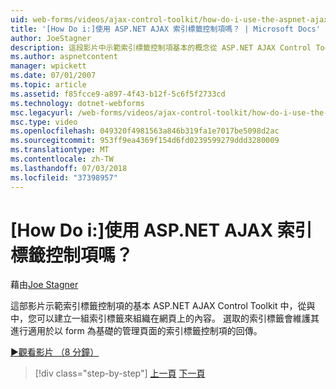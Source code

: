 ```yaml
---
uid: web-forms/videos/ajax-control-toolkit/how-do-i-use-the-aspnet-ajax-tabs-control
title: '[How Do i:]使用 ASP.NET AJAX 索引標籤控制項嗎？ | Microsoft Docs'
author: JoeStagner
description: 這段影片中示範索引標籤控制項基本的概念從 ASP.NET AJAX Control Toolkit 中，與中，您可以建立一組索引標籤來組織上的內容...
ms.author: aspnetcontent
manager: wpickett
ms.date: 07/01/2007
ms.topic: article
ms.assetid: f85fcce9-a897-4f43-b12f-5c6f5f2733cd
ms.technology: dotnet-webforms
msc.legacyurl: /web-forms/videos/ajax-control-toolkit/how-do-i-use-the-aspnet-ajax-tabs-control
msc.type: video
ms.openlocfilehash: 049320f4981563a846b319fa1e7017be5098d2ac
ms.sourcegitcommit: 953ff9ea4369f154d6fd0239599279ddd3280009
ms.translationtype: MT
ms.contentlocale: zh-TW
ms.lasthandoff: 07/03/2018
ms.locfileid: "37398957"
---
```

<a name="how-do-i-use-the-aspnet-ajax-tabs-control"></a>[How Do i:]使用 ASP.NET AJAX 索引標籤控制項嗎？
====================
藉由[Joe Stagner](https://github.com/JoeStagner)

這部影片示範索引標籤控制項的基本 ASP.NET AJAX Control Toolkit 中，從與中，您可以建立一組索引標籤來組織在網頁上的內容。 選取的索引標籤會維護其進行適用於以 form 為基礎的管理頁面的索引標籤控制項的回傳。

[&#9654;觀看影片 （8 分鐘）](https://channel9.msdn.com/Blogs/ASP-NET-Site-Videos/how-do-i-use-the-aspnet-ajax-tabs-control)

> [!div class="step-by-step"]
> [上一頁](how-do-i-use-the-aspnet-ajax-resizablecontrol-extender.md)
> [下一頁](how-do-i-use-the-aspnet-ajax-slideshow-extender.md)
